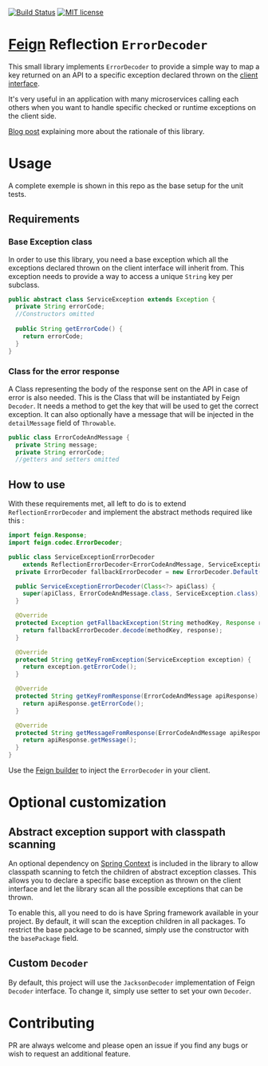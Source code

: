 [![Build Status](https://travis-ci.org/coveo/feign-error-decoder.svg?branch=master)](https://travis-ci.org/coveo/feign-error-decoder)
[![MIT license](http://img.shields.io/badge/license-MIT-brightgreen.svg)](https://github.com/coveo/feign-error-decoder/blob/master/LICENSE)

# [Feign](https://github.com/OpenFeign/feign) Reflection `ErrorDecoder`

This small library implements `ErrorDecoder` to provide a simple way to map a key returned on an API to a specific exception declared thrown on the [client interface](https://github.com/OpenFeign/feign#basics). 

It's very useful in an application with many microservices calling each others when you want to handle specific checked or runtime exceptions on the client side.

[Blog post](http://source.coveo.com/2016/02/19/microservices-and-exception-handling/) explaining more about the rationale of this library.

# Usage
A complete exemple is shown in this repo as the base setup for the unit tests.
## Requirements
### Base Exception class
In order to use this library, you need a base exception which all the exceptions declared thrown on the client interface will inherit from. This exception needs to provide a way to access a unique `String` key per subclass.
```java
public abstract class ServiceException extends Exception {
  private String errorCode;
  //Constructors omitted
  
  public String getErrorCode() {
    return errorCode;
  }
}
```
### Class for the error response
A Class representing the body of the response sent on the API in case of error is also needed. This is the Class that will be instantiated by Feign `Decoder`. It needs a method to get the key that will be used to get the correct exception. It can also optionally have a message that will be injected in the `detailMessage` field of `Throwable`. 
```java
public class ErrorCodeAndMessage {
  private String message;
  private String errorCode;
  //getters and setters omitted
```

## How to use
With these requirements met, all left to do is to extend `ReflectionErrorDecoder` and implement the abstract methods required like this : 
```java
import feign.Response;
import feign.codec.ErrorDecoder;

public class ServiceExceptionErrorDecoder
    extends ReflectionErrorDecoder<ErrorCodeAndMessage, ServiceException> {
  private ErrorDecoder fallbackErrorDecoder = new ErrorDecoder.Default();

  public ServiceExceptionErrorDecoder(Class<?> apiClass) {
    super(apiClass, ErrorCodeAndMessage.class, ServiceException.class);
  }

  @Override
  protected Exception getFallbackException(String methodKey, Response response) {
    return fallbackErrorDecoder.decode(methodKey, response);
  }

  @Override
  protected String getKeyFromException(ServiceException exception) {
    return exception.getErrorCode();
  }

  @Override
  protected String getKeyFromResponse(ErrorCodeAndMessage apiResponse) {
    return apiResponse.getErrorCode();
  }

  @Override
  protected String getMessageFromResponse(ErrorCodeAndMessage apiResponse) {
    return apiResponse.getMessage();
  }
}
```
Use the [Feign builder](https://github.com/OpenFeign/feign#customization) to inject the `ErrorDecoder` in your client.
# Optional customization
## Abstract exception support with classpath scanning
An optional dependency on [Spring Context](https://github.com/spring-projects/spring-framework/tree/master/spring-context) is included in the library to allow classpath scanning to fetch the children of abstract exception classes. This allows you to declare a specific base exception as thrown on the client interface and let the library scan all the possible exceptions that can be thrown.

To enable this, all you need to do is have Spring framework available in your project. By default, it will scan the exception children in all packages. To restrict the base package to be scanned, simply use the constructor with the `basePackage` field.

## Custom `Decoder`
By default, this project will use the `JacksonDecoder` implementation of Feign `Decoder` interface. To change it, simply use setter to set your own `Decoder`.

# Contributing
PR are always welcome and please open an issue if you find any bugs or wish to request an additional feature. 